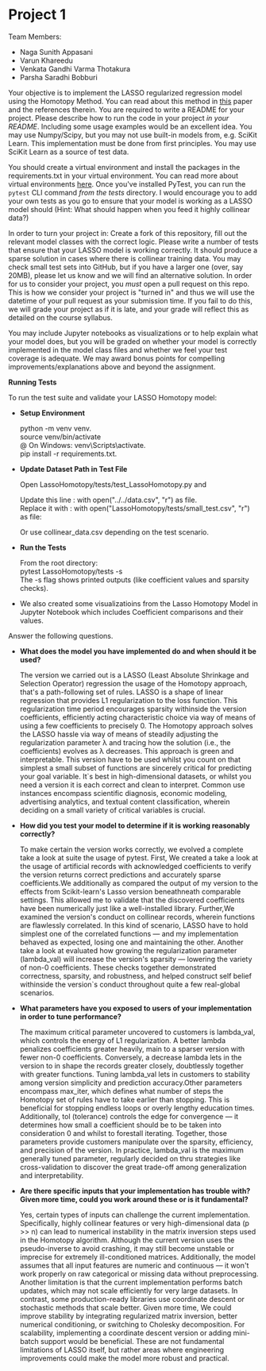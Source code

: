 # Project 1 

Team Members:

* Naga Sunith Appasani
* Varun Khareedu
* Venkata Gandhi Varma Thotakura
* Parsha Saradhi Bobburi


Your objective is to implement the LASSO regularized regression model using the Homotopy Method. You can read about this method in [this](https://people.eecs.berkeley.edu/~elghaoui/Pubs/hom_lasso_NIPS08.pdf) paper and the references therein. You are required to write a README for your project. Please describe how to run the code in your project *in your README*. Including some usage examples would be an excellent idea. You may use Numpy/Scipy, but you may not use built-in models from, e.g. SciKit Learn. This implementation must be done from first principles. You may use SciKit Learn as a source of test data.

You should create a virtual environment and install the packages in the requirements.txt in your virtual environment. You can read more about virtual environments [here](https://docs.python.org/3/library/venv.html). Once you've installed PyTest, you can run the `pytest` CLI command *from the tests* directory. I would encourage you to add your own tests as you go to ensure that your model is working as a LASSO model should (Hint: What should happen when you feed it highly collinear data?)

In order to turn your project in: Create a fork of this repository, fill out the relevant model classes with the correct logic. Please write a number of tests that ensure that your LASSO model is working correctly. It should produce a sparse solution in cases where there is collinear training data. You may check small test sets into GitHub, but if you have a larger one (over, say 20MB), please let us know and we will find an alternative solution. In order for us to consider your project, you *must* open a pull request on this repo. This is how we consider your project is "turned in" and thus we will use the datetime of your pull request as your submission time. If you fail to do this, we will grade your project as if it is late, and your grade will reflect this as detailed on the course syllabus. 

You may include Jupyter notebooks as visualizations or to help explain what your model does, but you will be graded on whether your model is correctly implemented in the model class files and whether we feel your test coverage is adequate. We may award bonus points for compelling improvements/explanations above and beyond the assignment.

**Running Tests**

To run the test suite and validate your LASSO Homotopy model:

* **Setup Environment**

  python -m venv venv.  
  source venv/bin/activate  
    @ On Windows: venv\Scripts\activate.  
  pip install -r requirements.txt. 

* **Update Dataset Path in Test File**

  Open LassoHomotopy/tests/test_LassoHomotopy.py and  
  
  Update this line : with open("../../data.csv", "r") as file.  
  Replace it with  : with open("LassoHomotopy/tests/small_test.csv", "r") as file:  
  
  Or use collinear_data.csv depending on the test scenario.  

* **Run the Tests**

  From the root directory:  
      pytest LassoHomotopy/tests -s  
      The -s flag shows printed outputs (like coefficient values and sparsity checks).

* We also created some visualizatioins from the Lasso Homotopy Model in Jupyter Notebook which includes Coefficient comparisons and their values.


Answer the following questions.

* **What does the model you have implemented do and when should it be used?**

  The version we carried out is a LASSO (Least Absolute Shrinkage and Selection Operator) regression the usage of the Homotopy approach, that's a path-following set of rules. LASSO is a shape of linear regression that provides L1 regularization to the loss function. This regularization time period encourages sparsity withinside the version coefficients, efficiently acting characteristic choice via way of means of using a few coefficients to precisely 0. The Homotopy approach solves the LASSO hassle via way of means of steadily adjusting the regularization parameter λ and tracing how the solution (i.e., the coefficients) evolves as λ decreases. This approach is green and interpretable. This version have to be used whilst you count on that simplest a small subset of functions are sincerely critical for predicting your goal variable. It`s best in high-dimensional datasets, or whilst you need a version it is each correct and clean to interpret. Common use instances encompass scientific diagnosis, economic modeling, advertising analytics, and textual content classification, wherein deciding on a small variety of critical variables is crucial.

* **How did you test your model to determine if it is working reasonably correctly?**

  To make certain the version works correctly, we evolved a complete take a look at suite the usage of pytest. First, We created a take a look at the usage of artificial records with acknowledged coefficients to verify the version returns correct predictions and accurately sparse coefficients.We additionally as compared the output of my version to the effects from Scikit-learn's Lasso version beneathneath comparable settings. This allowed me to validate that the discovered coefficients have been numerically just like a well-installed library. Further,We examined the version's conduct on collinear records, wherein  functions are flawlessly correlated. In this kind of scenario, LASSO have to hold simplest one of the correlated functions — and my implementation behaved as expected, losing one and maintaining the other. Another take a look at evaluated how growing the regularization parameter (lambda_val) will increase the version's sparsity — lowering the variety of non-0 coefficients. These checks together demonstrated correctness, sparsity, and robustness, and helped construct self belief withinside the version`s conduct throughout quite a few real-global scenarios.

* **What parameters have you exposed to users of your implementation in order to tune performance?**

  The maximum critical parameter uncovered to customers is lambda_val, which controls the energy of L1 regularization. A better lambda penalizes coefficients greater heavily, main to a sparser version with fewer non-0 coefficients. Conversely, a decrease lambda lets in the version to in shape the records greater closely, doubtlessly together with greater functions. Tuning lambda_val lets in customers to stability among version simplicity and prediction accuracy.Other parameters encompass max_iter, which defines what number of steps the Homotopy set of rules have to take earlier than stopping. This is beneficial for stopping endless loops or overly lengthy education times. Additionally, tol (tolerance) controls the edge for convergence — it determines how small a coefficient should be to be taken into consideration 0 and whilst to forestall iterating. Together, those parameters provide customers manipulate over the sparsity, efficiency, and precision of the version. In practice, lambda_val is the maximum generally tuned parameter, regularly decided on thru strategies like cross-validation to discover the great trade-off among generalization and interpretability.

* **Are there specific inputs that your implementation has trouble with? Given more time, could you work around these or is it fundamental?**

  Yes, certain types of inputs can challenge the current implementation. Specifically, highly collinear features or very high-dimensional data (p >> n) can lead to numerical instability in the matrix inversion steps used in the Homotopy algorithm. Although the current version uses the pseudo-inverse to avoid crashing, it may still become unstable or imprecise for extremely ill-conditioned matrices. Additionally, the model assumes that all input features are numeric and continuous — it won't work properly on raw categorical or missing data without preprocessing. Another limitation is that the current implementation performs batch updates, which may not scale efficiently for very large datasets. In contrast, some production-ready libraries use coordinate descent or stochastic methods that scale better. Given more time, We could improve stability by integrating regularized matrix inversion, better numerical conditioning, or switching to Cholesky decomposition. For scalability, implementing a coordinate descent version or adding mini-batch support would be beneficial. These are not fundamental limitations of LASSO itself, but rather areas where engineering improvements could make the model more robust and practical.

